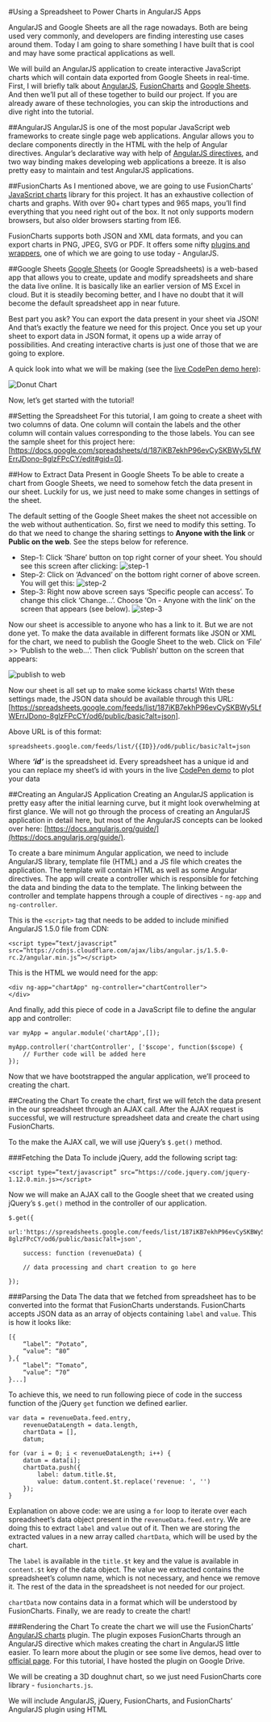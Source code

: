 #Using ​a Spreadsheet​ ​to Power Charts in AngularJS Apps



AngularJS and Google Sheets are all the rage nowadays. Both are being used very commonly, and developers are finding interesting use cases around them. Today I am going to share something I have built that is cool and may have some practical applications as well.

We will build an AngularJS application to create interactive JavaScript charts which will contain data exported from Google Sheets in real-time. First, I will briefly talk about [AngularJS](https://angularjs.org), [FusionCharts](http://www.fusioncharts.com) and [Google Sheets](https://www.google.com/sheets/about/). And then we’ll put all of these together to build our project. If you are already aware of these technologies, you can skip the introductions and dive right into the tutorial.

##AngularJS
AngularJS is one of the most popular JavaScript web frameworks to create single page web applications. Angular allows you to declare components directly in the HTML with the help of Angular directives. Angular’s declarative way with help of [AngularJS directives](https://docs.angularjs.org/guide/directive), and two way binding makes developing web applications a breeze. It is also pretty easy to maintain and test AngularJS applications.

##FusionCharts
As I mentioned above, we are going to use FusionCharts’ [JavaScript charts](http://www.fusioncharts.com) library for this project. It has an exhaustive collection of charts and graphs. With over 90+ chart types and 965 maps, you’ll find everything that you need right out of the box. It not only supports modern browsers, but also older browsers starting from IE6.

FusionCharts supports both JSON and XML data formats, and you can export charts in PNG, JPEG, SVG or PDF. It offers some nifty [plugins and wrappers](http://www.fusioncharts.com/extensions/), one of which we are going to use today - AngularJS.

##Google Sheets
[Google Sheets](https://www.google.com/sheets/about/) (or Google Spreadsheets) is a web-based app that allows you to create, update and modify spreadsheets and share the data live online. It is basically like an earlier version of MS Excel in cloud. But it is steadily becoming better, and I have no doubt that it will become the default spreadsheet app in near future.

Best part you ask? You can export the data present in your sheet via JSON! And that’s exactly the feature we need for this project. Once you set up your sheet to export data in JSON format, it opens up a wide array of possibilities. And creating interactive charts is just one of those that we are going to explore.

A quick look into what we will be making (see the [live CodePen demo here](http://codepen.io/brohit4/pen/gPEMwQ?editors=1010)):

![Donut Chart](donut-chart.png)

Now, let’s get started with the tutorial!

##Setting the Spreadsheet
For this tutorial, I am going to create a sheet with two columns of data. One column will contain the labels and the other column will contain values corresponding to the those labels. You can see the sample sheet for this project here: [https://docs.google.com/spreadsheets/d/187iKB7ekhP96evCySKBWy5LfWErrJDono-8glzFPcCY/edit#gid=0]. 


##How to Extract Data Present in Google Sheets
To be able to create a chart from Google Sheets, we need to somehow fetch the data present in our sheet. Luckily for us, we just need to make some changes in settings of the sheet.

The default setting of the Google Sheet makes the sheet not accessible on the web without authentication. So, first we need to modify this setting. To do that we need to change the sharing settings to **Anyone with the link** or **Public on the web**. See the steps below for reference.


- Step-1: Click ‘Share’ button on top right corner of your sheet. You should see this screen after clicking:
![step-1](step-1.png) 
- Step-2: Click on ‘Advanced’ on the bottom right corner of above screen. You will get this:
![step-2](step-2.jpg)
- Step-3: Right now above screen says ‘Specific people can access’. To change this click ‘Change...’. Choose ‘On  - Anyone with the link’ on the screen that appears (see below).
![step-3](step-3.png)
    
Now our sheet is accessible to anyone who has a link to it. But we are not done yet. To make the data available in different formats like JSON or XML for the chart, we need to publish the Google Sheet to the web. Click on ‘File’ >> ‘Publish to the web...’. Then click ‘Publish’ button on the screen that appears:

![publish to web](publish-to-web.png)

Now our sheet is all set up to make some kickass charts! With these settings made, the JSON data should be available through this URL: [https://spreadsheets.google.com/feeds/list/187iKB7ekhP96evCySKBWy5LfWErrJDono-8glzFPcCY/od6/public/basic?alt=json]. 


Above URL is of this format:

```
spreadsheets.google.com/feeds/list/{{ID}}/od6/public/basic?alt=json
```

Where ***‘id’*** is the spreadsheet id. Every spreadsheet has a unique id and you can replace my sheet’s id with yours in the live [CodePen demo](http://codepen.io/brohit4/pen/gPEMwQ?editors=1010) to plot your data

##Creating an AngularJS Application
Creating an AngularJS application is pretty easy after the initial learning curve, but it might look overwhelming at first glance. We will not go through the process of creating an AngularJS application in detail here, but most of the AngularJS concepts can be looked over here: [https://docs.angularjs.org/guide/](https://docs.angularjs.org/guide/).

To create a bare minimum Angular application, we need to include AngularJS library, template file (HTML) and a JS file which creates the application. The template will contain HTML as well as some Angular directives. The app will create a controller which is responsible for fetching the data and binding the data to the template. The linking between the controller and template happens through a couple of directives - `ng-app` and `ng-controller`.

This is the `<script>` tag that needs to be added to include minified AngularJS 1.5.0 file from CDN:


```
<script type=”text/javascript” src=”https://cdnjs.cloudflare.com/ajax/libs/angular.js/1.5.0-rc.2/angular.min.js”></script>
```


This is the HTML we would need for the app:

```
<div ng-app="chartApp" ng-controller="chartController">
</div>
```


And finally, add this piece of code in a JavaScript file to define the angular app and controller:

```
var myApp = angular.module('chartApp',[]);

myApp.controller('chartController', ['$scope', function($scope) {
    // Further code will be added here
});
```

Now that we have bootstrapped the angular application, we’ll proceed to creating the chart.

##Creating the Chart
To create the chart, first we will fetch the data present in the our spreadsheet through an AJAX call. After the AJAX request is successful, we will restructure spreadsheet data and create the chart using FusionCharts. 

To the make the AJAX call, we will use jQuery’s `$.get()` method.


###Fetching the Data
To include jQuery, add the following script tag:

```
<script type=”text/javascript” src=”https://code.jquery.com/jquery-1.12.0.min.js></script>
```


Now we will make an AJAX call to the Google sheet that we created using jQuery’s `$.get()` method in the controller of our application.

```
$.get({
    url:'https://spreadsheets.google.com/feeds/list/187iKB7ekhP96evCySKBWy5LfWErrJDono-8glzFPcCY/od6/public/basic?alt=json',

    success: function (revenueData) {

    // data processing and chart creation to go here

});
```



###Parsing the Data
The data that we fetched from spreadsheet has to be converted into the format that FusionCharts understands. FusionCharts accepts JSON data as an array of objects containing `label` and `value`. This is how it looks like:

```
[{
    “label”: “Potato”,
    “value”: “80”
},{
    “label”: “Tomato”,
    “value”: “70”
}...]
```

To achieve this, we need to run following piece of code in the success function of the jQuery `get` function we defined earlier.

```
var data = revenueData.feed.entry,
    revenueDataLength = data.length,
    chartData = [],
    datum;

for (var i = 0; i < revenueDataLength; i++) {
    datum = data[i];
    chartData.push({
        label: datum.title.$t,
        value: datum.content.$t.replace('revenue: ', '')
    });
}
```

Explanation on above code: we are using a `for` loop to iterate over each spreadsheet’s data object present in the `revenueData.feed.entry`. We are doing this to extract `label` and `value` out of it. Then we are storing the extracted values in a new array called `chartData`, which will be used by the chart.

The `label` is available in the `title.$t` key and the value is available in `content.$t` key of the data object. The value we extracted contains the spreadsheet’s column name, which is not necessary, and hence we remove it. The rest of the data in the spreadsheet is not needed for our project.

`chartData` now contains data in a format which will be understood by FusionCharts. Finally, we are ready to create the chart!


###Rendering the Chart
To create the chart we will use the FusionCharts’ [AngularJS charts](http://www.fusioncharts.com/angularjs-charts/) plugin. The plugin exposes FusionCharts through an AngularJS directive which makes creating the chart in AngularJS little easier. To learn more about the plugin or see some live demos, head over to [official page](http://www.fusioncharts.com/angularjs-charts/). For this tutorial, I have hosted the plugin on Google Drive. 

We will be creating a 3D doughnut chart, so we just need FusionCharts core library - `fusioncharts.js`.

We will include AngularJS, jQuery, FusionCharts, and FusionCharts’ AngularJS plugin using HTML <script> tags:

```
<script src='https://cdnjs.cloudflare.com/ajax/libs/angular.js/1.5.0-rc.2/angular.min.js'></script>
<script src='https://code.jquery.com/jquery-1.12.0.min.js'></script>
<script src='/location/of/fusioncharts.js'></script>
<script src='/location/of/angular-fusioncharts.min.js'></script>
```

After including these dependencies, we modify the app that we have created to include `ng-fusioncharts` module which is the plugin we are using.

```
var myApp = angular.module('chartApp',["ng-fusioncharts"]);
```

And now, we need to add the plugin’s directive into the template:

```
<fusioncharts
    width="100%"
    height="400"
    type="doughnut3d"
    datasource="{{sheetDataSource}}">
</fusioncharts>
```

This code tells the plugin to create the `doughnut3d` chart using the `sheetDataSource` object and the dimensions specified. Once we set the `sheetDataSource` object after fetching the data, the chart will be rendered. The following code in the success callback sets the `sheetDataSource`:

```
$scope.$apply(function(){
  
  $scope.sheetDataSource= {
      
    chart: {
        "caption": "Revenue Split",
        "captionFontColor": "#000",
      // more chart cosmetics
    },
        
    data: chartData

  };

});
```

Here we are wrapping the setup of `sheetDataSource` in `$scope.$apply` to trigger a watcher on it and update the chart. This is done because by default Angular doesn’t update the UI, once the variable is updated, we have to trigger it manually. Much more about `$apply` [here](https://docs.angularjs.org/api/ng/type/$rootScope.Scope).

In the above code snippet I have only displayed only two attributes - `caption` and `captionFontColor`, but there are literally hundreds of attributes that FusionCharts offers to customize a chart. It is not possible to define all attributes here, so I have only explained few that are most important.

- `baseFont`: You can use `baseFont` attribute to adjust the font family being used on your chart. You can use any font under the sun. In my example, I have used ‘Open Sans’. Just include the relevant font file in your HTML and you are all set to start using it in your chart
- `paletteColors`: You can define a set of colors in hex-code using this attribute. Biggest pie will take the first color and next one will take second and so on.
- `toolTipBgColor`: This attribute controls the background color of the tooltip. You can use similar attributes like `toolTipPadding` and `toolTipBgAlpha` to control padding and background transparency respectively.

For more, you can visit [chart attributes page for doughnut chart](http://www.fusioncharts.com/dev/chart-attributes.html?chart=doughnut3d).

##More Resources
I hope you found my tutorial useful and can make use of it in making some real-life applications. But a tutorial like mine can’t explain everything. It is just the beginning and you will have to explore further on your own if you want to take this further. To help you in your journey, here are some resources that might help:

- Documentation: If you want to do anything other than what I described above, [AngularJS developer guide](https://docs.angularjs.org/guide) and [FusionCharts’ developer center](http://www.fusioncharts.com/dev/) should be your first points of reference.
- GitHub page for the plugin: If you are ever stuck, you can catch the developers of the plugin on its [GitHub page](http://fusioncharts.github.io/angular-fusioncharts/).

In case you have any questions, feel free to leave a comment below or [say hello on Twitter](https://twitter.com/4two2)!